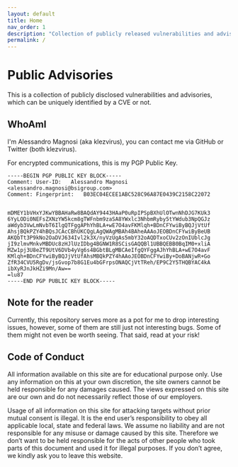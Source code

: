 ```yaml
---
layout: default
title: Home
nav_order: 1
description: "Collection of publicly released vulnerabilities and advisories."
permalink: /
---
```


# Public Advisories

This is a collection of publicly disclosed vulnerabilities and advisories, which can be uniquely identified by a CVE or not. 

## WhoAmI

I'm Alessandro Magnosi (aka klezvirus), you can contact me via GitHub or Twitter (both klezvirus).

For encrypted communications, this is my PGP Public Key.

```
-----BEGIN PGP PUBLIC KEY BLOCK-----
Comment: User-ID:	Alessandro Magnosi <alessandro.magnosi@bsigroup.com>
Comment: Fingerprint:	B03EC04ECEE1ABC528C96A87E0439C2158C22072


mDMEY1bVHxYJKwYBBAHaRw8BAQdAY9443HAaP0uRpIPSpBXhUlOTwnNhDJG7KUk3
6YyLODi0NEFsZXNzYW5kcm8gTWFnbm9zaSA8YWxlc3NhbmRyby5tYWdub3NpQGJz
aWdyb3VwLmNvbT6IlgQTFggAPhYhBLA+wE7O4avFKMlqh+BDnCFYwiByBQJjVtUf
AhsjBQkPZY4hBQsJCAcCBhUKCQgLAgQWAgMBAh4BAheAAAoJEOBDnCFYwiByBeUB
AKQbTt3P9kNo2OaDVJ634Ivl2k3X/nyVzUgAs5mbY32oAQDTxoCUv2zOnIUblcJg
jI9zlmvMnkvMBDUc8zHJlUzIDbg4BGNW1R8SCisGAQQBl1UBBQEBB0BqIM0+xliA
MZw1pj3U8eZT9UtV6DVb4yVg6s4BGbtBLgMBCAeIfgQYFggAJhYhBLA+wE7O4avF
KMlqh+BDnCFYwiByBQJjVtUfAhsMBQkPZY4hAAoJEOBDnCFYwiBy+DoBANjwR+Go
ZfR34CVU5RgDv/jsGvop7b8G1Eu4bGFrpsONAQCjVtTReh/EP9C2Y5THQBYAC4kA
ibXyRJnJkHZi9Mn/Aw==
=lu87
-----END PGP PUBLIC KEY BLOCK-----
```

## Note for the reader

Currently, this repository serves more as a pot for me to drop interesting issues, however, some of them are still just not interesting bugs. Some of them might not even be worth seeing. That said, read at your risk!

## Code of Conduct

All information available on this site are for educational purpose only. Use any information on this at your own discretion, the site owners cannot be held responsible for any damages caused. The views expressed on this site are our own and do not necessarily reflect those of our employers.

Usage of all information on this site for attacking targets without prior mutual consent is illegal. It is the end user’s responsibility to obey all applicable local, state and federal laws. We assume no liability and are not responsible for any misuse or damage caused by this site. Therefore we don’t want to be held responsible for the acts of other people who took parts of this document and used it for illegal purposes. If you don’t agree, we kindly ask you to leave this website.
